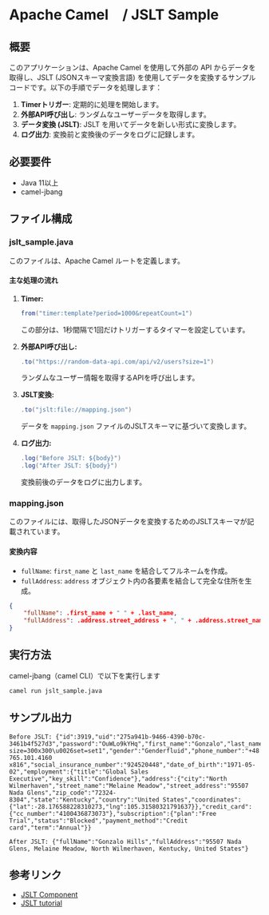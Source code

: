
# Apache Camel　/ JSLT Sample

## 概要

このアプリケーションは、Apache Camel を使用して外部の API からデータを取得し、JSLT (JSONスキーマ変換言語) を使用してデータを変換するサンプルコードです。以下の手順でデータを処理します：

1. **Timerトリガー**: 定期的に処理を開始します。
2. **外部API呼び出し**: ランダムなユーザーデータを取得します。
3. **データ変換 (JSLT)**: JSLT を用いてデータを新しい形式に変換します。
4. **ログ出力**: 変換前と変換後のデータをログに記録します。

## 必要要件

- Java 11以上
- camel-jbang

## ファイル構成

### jslt_sample.java

このファイルは、Apache Camel ルートを定義します。

#### 主な処理の流れ

1. **Timer:**

   ```java
   from("timer:template?period=1000&repeatCount=1")
   ```

   この部分は、1秒間隔で1回だけトリガーするタイマーを設定しています。

2. **外部API呼び出し:**

   ```java
   .to("https://random-data-api.com/api/v2/users?size=1")
   ```

   ランダムなユーザー情報を取得するAPIを呼び出します。

3. **JSLT変換:**

   ```java
   .to("jslt:file://mapping.json")
   ```

   データを `mapping.json` ファイルのJSLTスキーマに基づいて変換します。

4. **ログ出力:**

   ```java
   .log("Before JSLT: ${body}")
   .log("After JSLT: ${body}")
   ```

   変換前後のデータをログに出力します。

### mapping.json

このファイルには、取得したJSONデータを変換するためのJSLTスキーマが記載されています。

#### 変換内容

- `fullName`: `first_name` と `last_name` を結合してフルネームを作成。
- `fullAddress`: `address` オブジェクト内の各要素を結合して完全な住所を生成。

```json
{
    "fullName": .first_name + " " + .last_name,
    "fullAddress": .address.street_address + ", " + .address.street_name + ", " + .address.city + ", " + .address.state + ", " + .address.country
}
```

## 実行方法

camel-jbang（camel CLI）で以下を実行します

```bash
camel run jslt_sample.java
```

## サンプル出力

```log
Before JSLT: {"id":3919,"uid":"275a941b-9466-4390-b70c-3461b4f527d3","password":"OuWLo9kYHq","first_name":"Gonzalo","last_name":"Hills","username":"gonzalo.hills","email":"gonzalo.hills@email.com","avatar":"https://robohash.org/repudiandaeautemillum.png?size=300x300\u0026set=set1","gender":"Genderfluid","phone_number":"+48 765.101.4160 x816","social_insurance_number":"924520448","date_of_birth":"1971-05-02","employment":{"title":"Global Sales Executive","key_skill":"Confidence"},"address":{"city":"North Wilmerhaven","street_name":"Melaine Meadow","street_address":"95507 Nada Glens","zip_code":"72324-8304","state":"Kentucky","country":"United States","coordinates":{"lat":-28.176588228310273,"lng":105.31580321791637}},"credit_card":{"cc_number":"4100436873073"},"subscription":{"plan":"Free Trial","status":"Blocked","payment_method":"Credit card","term":"Annual"}}

After JSLT: {"fullName":"Gonzalo Hills","fullAddress":"95507 Nada Glens, Melaine Meadow, North Wilmerhaven, Kentucky, United States"}
```

## 参考リンク

- [JSLT Component](https://camel.apache.org/components/4.8.x/jslt-component.html)
- [JSLT tutorial](https://github.com/schibsted/jslt/blob/master/tutorial.md)
